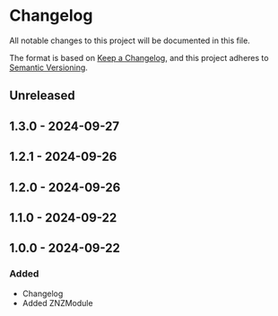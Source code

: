 # Changelog

All notable changes to this project will be documented in this file.

The format is based on [Keep a Changelog](https://keepachangelog.com/en/1.0.0/),
and this project adheres to [Semantic Versioning](https://semver.org/spec/v2.0.0.html).

## Unreleased

## 1.3.0 - 2024-09-27

## 1.2.1 - 2024-09-26

## 1.2.0 - 2024-09-26

## 1.1.0 - 2024-09-22

## 1.0.0 - 2024-09-22
### Added
- Changelog
- Added ZNZModule
